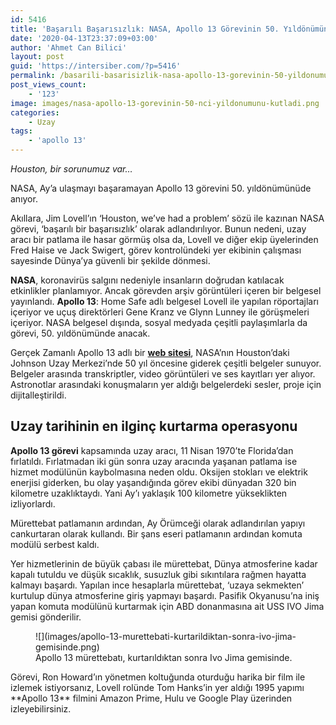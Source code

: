 ```yaml
---
id: 5416
title: 'Başarılı Başarısızlık: NASA, Apollo 13 Görevinin 50. Yıldönümünü Kutluyor'
date: '2020-04-13T23:37:09+03:00'
author: 'Ahmet Can Bilici'
layout: post
guid: 'https://intersiber.com/?p=5416'
permalink: /basarili-basarisizlik-nasa-apollo-13-gorevinin-50-yildonumunu-kutluyor/
post_views_count:
    - '123'
image: images/nasa-apollo-13-gorevinin-50-nci-yildonumunu-kutladi.png
categories:
    - Uzay
tags:
    - 'apollo 13'
---
```


*Houston, bir sorunumuz var…*

NASA, Ay’a ulaşmayı başaramayan Apollo 13 görevini 50. yıldönümünüde anıyor.

Akıllara, Jim Lovell’ın ‘Houston, we’ve had a problem’ sözü ile kazınan NASA görevi, ‘başarılı bir başarısızlık’ olarak adlandırılıyor. Bunun nedeni, uzay aracı bir patlama ile hasar görmüş olsa da, Lovell ve diğer ekip üyelerinden Fred Haise ve Jack Swigert, görev kontrolündeki yer ekibinin çalışması sayesinde Dünya’ya güvenli bir şekilde dönmesi.

**NASA**, koronavirüs salgını nedeniyle insanların doğrudan katılacak etkinlikler planlamıyor. Ancak görevden arşiv görüntüleri içeren bir belgesel yayınlandı. **Apollo 13**: Home Safe adlı belgesel Lovell ile yapılan röportajları içeriyor ve uçuş direktörleri Gene Kranz ve Glynn Lunney ile görüşmeleri içeriyor. NASA belgesel dışında, sosyal medyada çeşitli paylaşımlarla da görevi, 50. yıldönümünde anacak.

Gerçek Zamanlı Apollo 13 adlı bir [**web sitesi**](https://apolloinrealtime.org/13/), NASA’nın Houston’daki Johnson Uzay Merkezi’nde 50 yıl öncesine giderek çeşitli belgeler sunuyor. Belgeler arasında transkriptler, video görüntüleri ve ses kayıtları yer alıyor. Astronotlar arasındaki konuşmaların yer aldığı belgelerdeki sesler, proje için dijitalleştirildi.

## Uzay tarihinin en ilginç kurtarma operasyonu

**Apollo 13 görevi** kapsamında uzay aracı, 11 Nisan 1970’te Florida’dan fırlatıldı. Fırlatmadan iki gün sonra uzay aracında yaşanan patlama ise hizmet modülünün kaybolmasına neden oldu. Oksijen stokları ve elektrik enerjisi giderken, bu olay yaşandığında görev ekibi dünyadan 320 bin kilometre uzaklıktaydı. Yani Ay’ı yaklaşık 100 kilometre yükseklikten izliyorlardı.

Mürettebat patlamanın ardından, Ay Örümceği olarak adlandırılan yapıyı cankurtaran olarak kullandı. Bir şans eseri patlamanın ardından komuta modülü serbest kaldı.

Yer hizmetlerinin de büyük çabası ile mürettebat, Dünya atmosferine kadar kapalı tutuldu ve düşük sıcaklık, susuzluk gibi sıkıntılara rağmen hayatta kalmayı başardı. Yapılan ince hesaplarla mürettebat, ‘uzaya sekmekten’ kurtulup dünya atmosferine giriş yapmayı başardı. Pasifik Okyanusu’na iniş yapan komuta modülünü kurtarmak için ABD donanmasına ait USS IVO Jima gemisi gönderilir.

<figure class="wp-block-image size-large">![](images/apollo-13-murettebati-kurtarildiktan-sonra-ivo-jima-gemisinde.png)<figcaption>Apollo 13 mürettebatı, kurtarıldıktan sonra Ivo Jima gemisinde.</figcaption></figure>Görevi, Ron Howard’ın yönetmen koltuğunda oturduğu harika bir film ile izlemek istiyorsanız, Lovell rolünde Tom Hanks’in yer aldığı 1995 yapımı **Apollo 13** filmini Amazon Prime, Hulu ve Google Play üzerinden izleyebilirsiniz.